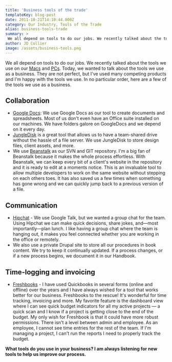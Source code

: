 ```yaml
---
title: 'Business tools of the trade'
templateKey: blog-post
date: 2011-10-21T14:10:44.000Z
category: Our Industry, Tools of the Trade
alias: business-tools-trade
summary: > 
 We all depend on tools to do our jobs. We recently talked about the tools we use on our Macs and PCs. Today, we wanted to talk about the tools we use as a business. They are not perfect, but I've used many competing products and I'm happy with the tools we use. In no particular order, here are a few of the tools we use as a business.
author: JD Collier
image: /assets/business-tools.png
---
```


We all depend on tools to do our jobs. We recently talked about the tools we use on our [Macs](/blog/08/12/2011/tools-trade) and [PCs](/blog/08/17/2011/drupal-developer-apps-windows-edition). Today, we wanted to talk about the tools we use as a business. They are not perfect, but I've used many competing products and I'm happy with the tools we use. In no particular order, here are a few of the tools we use as a business.

Collaboration
-------------

*   [Google Docs](http://docs.google.com/): We use Google Docs as our tool to create documents and spreadsheets. Most of us don't even have an Office suite installed on our machines. We have folders galore on GoogleDocs and we depend on it every day.
*   [JungleDisk](https://www.jungledisk.com/) is a great tool that allows us to have a team-shared drive without the hassle of a file server. We use JungleDisk to store design files, client assets, and more.
*   We use [Beanstalk](http://beanstalkapp.com/) as our SVN and GIT repository. I'm a big fan of Beanstalk because it makes the whole process effortless. With Beanstalk, we can keep every bit of a client's website in the repository and it is ready to edit at a moments notice. This is an invaluable tool to allow multiple developers to work on the same website without stepping on each others toes. It has also saved us a few times when something has gone wrong and we can quickly jump back to a previous version of a file.

Communication
-------------

*   [Hipchat](https://www.hipchat.com/) - We use Google Talk, but we wanted a group chat for the team. Using Hipchat we can make quick decisions, share jokes, and—most importantly—plan lunch. I like having a group chat where the team is hanging out, it makes you feel connected whether you are working in the office or remotely.
*   We also use a private Drupal site to store all our procedures in book content. We try to keep it continually updated. If a process changes, or if a new process begins, we document it in our Handbook.

Time-logging and invoicing
--------------------------

*   [Freshbooks](http://www.freshbooks.com/) - I have used Quickbooks in several forms (online and offline) over the years and I have always wished for a tool that works better for our business. Freshbooks to the rescue! It's wonderful for time tracking, invoicing and more. My favorite feature is the dashboard view where I can see quick budget indicators for all my active projects — a quick scan and I know if a project is getting close to the end of the budget. My only wish for Freshbook is that it could have more robust permissions. There isn't a level between admin and employee. As an employee, I cannot see time entries for the rest of the team. If I'm managing a project, I can't run the reports I need to properly track the budget.

**What tools do you use in your business? I am always listening for new tools to help us improve our process.**